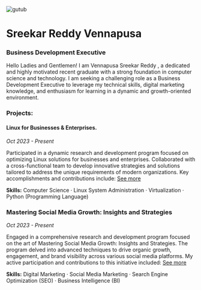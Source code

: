 ![gutub](https://github.com/sreekar-rv/sreekar-rv/assets/148547458/adf6562d-5f2b-4626-a3b7-8890dbbbf0f1)

# Sreekar Reddy Vennapusa
### Business Development Executive

 
Hello Ladies and Gentlemen! I am Vennapusa Sreekar Reddy , a dedicated and highly motivated recent graduate with a strong foundation in computer science and technology. I am seeking a challenging role as a Business Development Executive to leverage my technical skills, digital marketing knowledge, and enthusiasm for learning in a dynamic and growth-oriented environment.

### Projects:

#### Linux for Businesses & Enterprises.
_Oct 2023 - Present_

Participated in a dynamic research and development program focused on optimizing Linux solutions for businesses and enterprises. Collaborated with a cross-functional team to develop innovative strategies and solutions tailored to address the unique requirements of modern organizations. Key accomplishments and contributions include: [See more](#)

**Skills:** Computer Science · Linux System Administration · Virtualization · Python (Programming Language)

### Mastering Social Media Growth: Insights and Strategies
_Oct 2023 - Present_

Engaged in a comprehensive research and development program focused on the art of Mastering Social Media Growth: Insights and Strategies. The program delved into advanced techniques to drive organic growth, engagement, and brand visibility across various social media platforms. My active participation and contributions to this initiative included: [See more](#)

**Skills:** Digital Marketing · Social Media Marketing · Search Engine Optimization (SEO) · Business Intelligence (BI)


<!--
**sreekar-rv/sreekar-rv** is a ✨ _special_ ✨ repository because its `README.md` (this file) appears on your GitHub profile.

Here are some ideas to get you started:

- 🔭 I’m currently working on ...
- 🌱 I’m currently learning ...
- 👯 I’m looking to collaborate on ...
- 🤔 I’m looking for help with ...
- 💬 Ask me about ...
- 📫 How to reach me: ...
- 😄 Pronouns: ...
- ⚡ Fun fact: ...
-->
